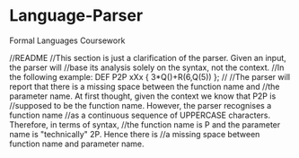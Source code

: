 # Language-Parser
Formal Languages Coursework

//README
//This section is just a clarification of the parser. Given an input, the parser will
//base its analysis solely on the syntax, not the context.
//In the following example:   DEF P2P xXx { 3*Q()+R(6,Q(5))  };
//
//The parser will report that there is a missing space between the function name and
//the parameter name. At first thought, given the context we know that P2P is
//supposed to be the function name. However, the parser recognises a function name
//as a continuous sequence of UPPERCASE characters. Therefore, in terms of syntax,
//the function name is P and the parameter name is "technically" 2P. Hence there is
//a missing space between function name and parameter name.

